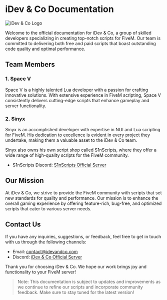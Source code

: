 # iDev & Co Documentation

![iDev & Co Logo](https://i.imgur.com/PiSmUvd.jpeg)

Welcome to the official documentation for iDev & Co, a group of skilled developers specializing in creating top-notch scripts for FiveM. Our team is committed to delivering both free and paid scripts that boast outstanding code quality and optimal performance.

## Team Members

### 1. Space V


Space V is a highly talented Lua developer with a passion for crafting innovative solutions. With extensive experience in FiveM scripting, Space V consistently delivers cutting-edge scripts that enhance gameplay and server functionality.

### 2. Sinyx


Sinyx is an accomplished developer with expertise in NUI and Lua scripting for FiveM. His dedication to excellence is evident in every project they undertake, making them a valuable asset to the iDev & Co team.

Sinyx also owns his own script shop called S1nScripts, where they offer a wide range of high-quality scripts for the FiveM community.

- S1nScripts Discord: [S1nScripts Official Server](https://discord.gg/7WBxxuXAcys)

## Our Mission

At iDev & Co, we strive to provide the FiveM community with scripts that set new standards for quality and performance. Our mission is to enhance the overall gaming experience by offering feature-rich, bug-free, and optimized scripts that cater to various server needs.

## Contact Us

If you have any inquiries, suggestions, or feedback, feel free to get in touch with us through the following channels:

- Email: contact@idevandco.com
- Discord: [iDev & Co Official Server](https://discord.gg/nsyaGNt6jM)

Thank you for choosing iDev & Co. We hope our work brings joy and functionality to your FiveM server!

> Note: This documentation is subject to updates and improvements as we continue to refine our scripts and incorporate community feedback. Make sure to stay tuned for the latest version!
